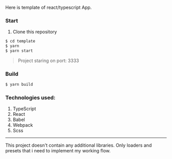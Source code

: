 Here is template of react/typescript App.

### Start

1. Clone this repository

```sh
$ cd template
$ yarn
$ yarn start
```
> Project staring on port: 3333

### Build

```sh
$ yarn build
```

### Technologies used: 

1. TypeScript
2. React
3. Babel
4. Webpack
5. Scss

---

This project doesn't contain any additional libraries. Only loaders and presets that i need to implement my working flow.
